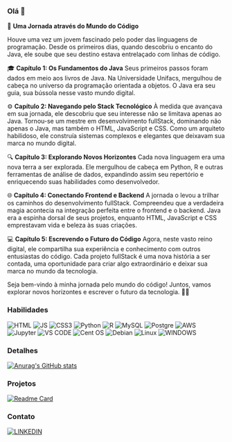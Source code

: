 ### Olá 👋

🌟 **Uma Jornada através do Mundo do Código**

Houve uma vez um jovem fascinado pelo poder das linguagens de programação. Desde os primeiros dias, quando descobriu o encanto do Java, ele soube que seu destino estava entrelaçado com linhas de código.

🎓 **Capítulo 1: Os Fundamentos do Java**
Seus primeiros passos foram dados em meio aos livros de Java. Na Universidade Unifacs, mergulhou de cabeça no universo da programação orientada a objetos. O Java era seu guia, sua bússola nesse vasto mundo digital.

⚙️ **Capítulo 2: Navegando pelo Stack Tecnológico**
À medida que avançava em sua jornada, ele descobriu que seu interesse não se limitava apenas ao Java. Tornou-se um mestre em desenvolvimento fullStack, dominando não apenas o Java, mas também o HTML, JavaScript e CSS. Como um arquiteto habilidoso, ele construía sistemas complexos e elegantes que deixavam sua marca no mundo digital.

🔍 **Capítulo 3: Explorando Novos Horizontes**
Cada nova linguagem era uma nova terra a ser explorada. Ele mergulhou de cabeça em Python, R e outras ferramentas de análise de dados, expandindo assim seu repertório e enriquecendo suas habilidades como desenvolvedor.

🌐 **Capítulo 4: Conectando Frontend e Backend**
A jornada o levou a trilhar os caminhos do desenvolvimento fullStack. Compreendeu que a verdadeira magia acontecia na integração perfeita entre o frontend e o backend. Java era a espinha dorsal de seus projetos, enquanto HTML, JavaScript e CSS emprestavam vida e beleza às suas criações.

💻 **Capítulo 5: Escrevendo o Futuro do Código**
Agora, neste vasto reino digital, ele compartilha sua experiência e conhecimento com outros entusiastas do código. Cada projeto fullStack é uma nova história a ser contada, uma oportunidade para criar algo extraordinário e deixar sua marca no mundo da tecnologia.

Seja bem-vindo à minha jornada pelo mundo do código! Juntos, vamos explorar novos horizontes e escrever o futuro da tecnologia. 🚀🌐

### Habilidades

![HTML](https://img.shields.io/badge/HTML5-E34F26?style=for-the-badge&logo=html5&logoColor=white)
![JS](https://img.shields.io/badge/JavaScript-323330?style=for-the-badge&logo=javascript&logoColor=F7DF1E)
![CSS3](https://img.shields.io/badge/CSS3-1572B6?style=for-the-badge&logo=css3&logoColor=white)
![Python](https://img.shields.io/badge/Python-FFD43B?style=for-the-badge&logo=python&logoColor=blue)
![R](https://img.shields.io/badge/R-276DC3?style=for-the-badge&logo=r&logoColor=white)
![MySQL](https://img.shields.io/badge/MySQL-005C84?style=for-the-badge&logo=mysql&logoColor=white)
![Postgre](https://img.shields.io/badge/PostgreSQL-316192?style=for-the-badge&logo=postgresql&logoColor=white)
![AWS](https://img.shields.io/badge/Amazon_AWS-FF9900?style=for-the-badge&logo=amazonaws&logoColor=white)
![Jupyter](https://img.shields.io/badge/Jupyter-F37626.svg?&style=for-the-badge&logo=Jupyter&logoColor=white)
![VS CODE](https://img.shields.io/badge/VSCode-0078D4?style=for-the-badge&logo=visual%20studio%20code&logoColor=white)
![Cent OS](https://img.shields.io/badge/Cent%20OS-262577?style=for-the-badge&logo=CentOS&logoColor=white)
![Debian](https://img.shields.io/badge/Debian-A81D33?style=for-the-badge&logo=debian&logoColor=white)
![Linux](https://img.shields.io/badge/Linux-FCC624?style=for-the-badge&logo=linux&logoColor=black)
![WINDOWS](https://img.shields.io/badge/Windows-0078D6?style=for-the-badge&logo=windows&logoColor=white)
![]()
![]()
![]()
![]()
![]()
![]()
![]()
![]()
![]()



### Detalhes

[![Anurag's GitHub stats](https://github-readme-stats.vercel.app/api?username=Nilson-nascimento&show_icons=true&theme=tokyonight)](https://github.com/Nilson-nascimento/github-readme-stats)

### Projetos

[![Readme Card](https://github-readme-stats.vercel.app/api/pin/?username=Nilson-nascimento&repo=site_gamesshop&theme=tokyonight)](https://github.com/uraghazra/github-readme-stats)

### Contato

[![LINKEDIN](https://img.shields.io/badge/LinkedIn-0077B5?style=for-the-badge&logo=linkedin&logoColor=white)](https://www.linkedin.com/in/nilson-nascimento/)
![]()
![]()
![]()
![]()
